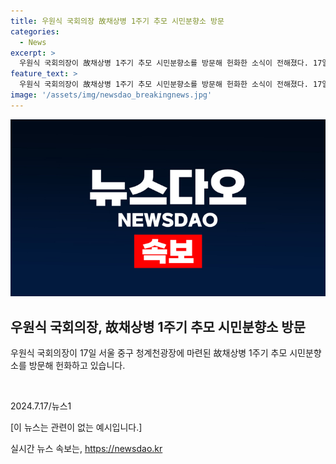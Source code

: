 ```yaml
---
title: 우원식 국회의장 故채상병 1주기 추모 시민분향소 방문
categories:
  - News
excerpt: >
  우원식 국회의장이 故채상병 1주기 추모 시민분향소를 방문해 헌화한 소식이 전해졌다. 17일, 서울 중구 청계천광장에서 이 영광스러운 일이 벌어졌다.
feature_text: >
  우원식 국회의장이 故채상병 1주기 추모 시민분향소를 방문해 헌화한 소식이 전해졌다. 17일, 서울 중구 청계천광장에서 이 영광스러운 일이 벌어졌다.
image: '/assets/img/newsdao_breakingnews.jpg'
---
```


<p><img src="/assets/img/newsdao_breakingnews.jpg" alt="ranknews 속보" /></p>

<h2 data-ke-size="size26">우원식 국회의장, 故채상병 1주기 추모 시민분향소 방문</h2>

<p data-ke-size="size16">우원식 국회의장이 17일 서울 중구 청계천광장에 마련된 故채상병 1주기 추모 시민분향소를 방문해 헌화하고 있습니다.</p>

<p data-ke-size="size16">&nbsp;</p>

<p>2024.7.17/뉴스1</p>

<p>[이 뉴스는 관련이 없는 예시입니다.]</p>
실시간 뉴스 속보는, <a href="https://newsdao.kr" rel="dofollow">https://newsdao.kr</a>


